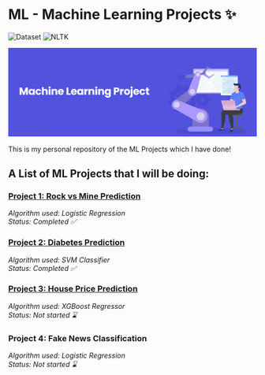 # ML - Machine Learning Projects ✨

![Dataset](https://img.shields.io/badge/Dataset-Kaggle-blue.svg) ![NLTK](https://img.shields.io/badge/Library-sklearn-orange.svg)

![ML](/banner_img.png)


This is my personal repository of the ML Projects which I have done!

## A List of ML Projects that I will be doing:

### [Project 1: Rock vs Mine Prediction](https://github.com/aman-chhetri/ML-Projects/tree/main/Project%201%20-%20Rock%20vs%20Mine%20Prediction "Project 1: Rock vs Mine Prediction")

_Algorithm used: Logistic Regression<br>_
_Status: Completed ✅_

### [Project 2: Diabetes Prediction](https://github.com/aman-chhetri/ML-Projects/tree/main/Project%202%20-%20Diabetes%20Prediction "Project 2: Diabetes Prediction")

_Algorithm used: SVM Classifier<br>_
_Status: Completed ✅_

### [Project 3: House Price Prediction](https://github.com/aman-chhetri/ML-Projects/tree/main/Project%203%20-%20House%20Price%20Prediction "Project 3: House Price Prediction")  

_Algorithm used: XGBoost Regressor<br>_
_Status: Not started ⌛_

### Project 4: Fake News Classification
     
_Algorithm used: Logistic Regression<br>_
_Status: Not started ⌛_

